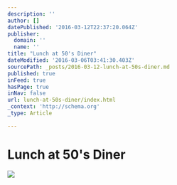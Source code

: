 ```yaml
---
description: ''
author: []
datePublished: '2016-03-12T22:37:20.064Z'
publisher:
  domain: ''
  name: ''
title: "Lunch at 50's Diner"
dateModified: '2016-03-06T03:41:30.403Z'
sourcePath: _posts/2016-03-12-lunch-at-50s-diner.md
published: true
inFeed: true
hasPage: true
inNav: false
url: lunch-at-50s-diner/index.html
_context: 'http://schema.org'
_type: Article

---
```

# Lunch at 50's Diner
![](https://the-grid-user-content.s3-us-west-2.amazonaws.com/eacee971-f236-491c-9887-6da0cfa54f6a.png)